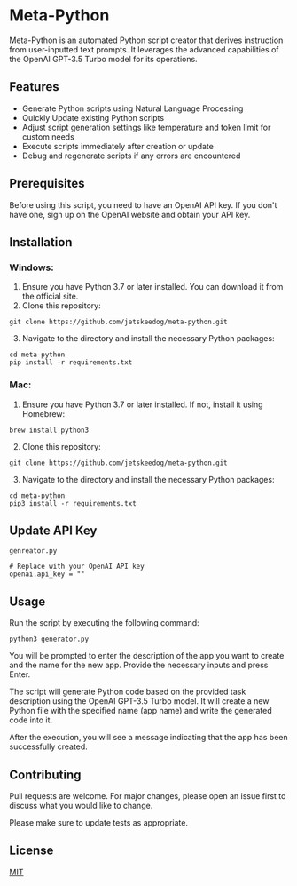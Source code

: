 # Meta-Python

Meta-Python is an automated Python script creator that derives instruction from user-inputted text prompts. It leverages the advanced capabilities of the OpenAI GPT-3.5 Turbo model for its operations.

## Features
* Generate Python scripts using Natural Language Processing
* Quickly Update existing Python scripts 
* Adjust script generation settings like temperature and token limit for custom needs
* Execute scripts immediately after creation or update
* Debug and regenerate scripts if any errors are encountered

## Prerequisites
Before using this script, you need to have an OpenAI API key. If you don't have one, sign up on the OpenAI website and obtain your API key.

## Installation
### Windows:
1. Ensure you have Python 3.7 or later installed. You can download it from the official site.
2. Clone this repository:
```
git clone https://github.com/jetskeedog/meta-python.git
```
3. Navigate to the directory and install the necessary Python packages:
```
cd meta-python
pip install -r requirements.txt
```
### Mac:
1. Ensure you have Python 3.7 or later installed. If not, install it using Homebrew:
```
brew install python3
```
2. Clone this repository:
```
git clone https://github.com/jetskeedog/meta-python.git
```
3. Navigate to the directory and install the necessary Python packages:
```
cd meta-python
pip3 install -r requirements.txt
```

## Update API Key

```
genreator.py

# Replace with your OpenAI API key
openai.api_key = ""
```

## Usage
Run the script by executing the following command:
```
python3 generator.py
```
You will be prompted to enter the description of the app you want to create and the name for the new app. Provide the necessary inputs and press Enter.

The script will generate Python code based on the provided task description using the OpenAI GPT-3.5 Turbo model. It will create a new Python file with the specified name (app name) and write the generated code into it.

After the execution, you will see a message indicating that the app has been successfully created.
## Contributing

Pull requests are welcome. For major changes, please open an issue first
to discuss what you would like to change.

Please make sure to update tests as appropriate.

## License

[MIT](https://choosealicense.com/licenses/mit/)
